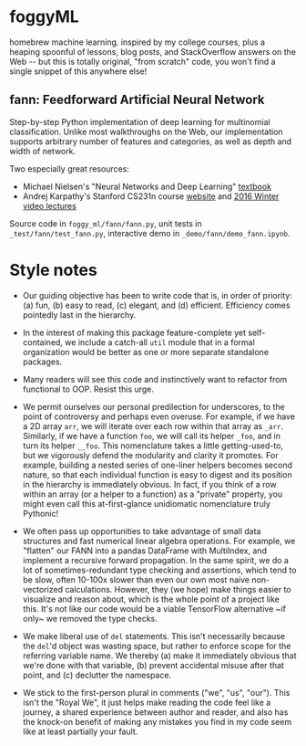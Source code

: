 # foggyML
homebrew machine learning.
inspired by my college courses, plus a
heaping spoonful of lessons, blog posts, and StackOverflow answers on the Web --
but this is totally original, "from scratch" code,
you won't find a single snippet of this anywhere else!


## fann: Feedforward Artificial Neural Network
Step-by-step Python implementation of deep learning for multinomial classification.
Unlike most walkthroughs on the Web,
our implementation supports
arbitrary number of features and categories,
as well as depth and width of network.

Two especially great resources:
- Michael Nielsen's "Neural Networks and Deep Learning" [textbook](http://neuralnetworksanddeeplearning.com/)
- Andrej Karpathy's Stanford CS231n course
    [website](http://cs231n.stanford.edu/) and
    [2016 Winter video lectures](https://www.youtube.com/watch?v=NfnWJUyUJYU&list=PLkt2uSq6rBVctENoVBg1TpCC7OQi31AlC)

Source code in `foggy_ml/fann/fann.py`,
unit tests in `_test/fann/test_fann.py`,
interactive demo in `_demo/fann/demo_fann.ipynb`.


# Style notes

- Our guiding objective has been to write code that is, in order of priority:
(a) fun, (b) easy to read, (c) elegant, and (d) efficient.
Efficiency comes pointedly last in the hierarchy.

- In the interest of making this package feature-complete yet self-contained,
we include a catch-all `util` module that in a formal organization would be
better as one or more separate standalone packages.

- Many readers will see this code and instinctively want to
refactor from functional to OOP. Resist this urge.

- We permit ourselves our personal predilection for underscores,
to the point of controversy and perhaps even overuse.
    For example, if we have a 2D array `arr`,
we will iterate over each row within that array as `_arr`.
Similarly, if we have a function `foo`,
we will call its helper `_foo`, and in turn its helper `__foo`.
    This nomenclature takes a little getting-used-to,
but we vigorously defend the modularity and clarity it promotes. For example,
building a nested series of one-liner helpers becomes second nature,
so that each individual function is easy to digest
and its position in the hierarchy is immediately obvious.
    In fact, if you think of a row within an array (or a helper to a function)
as a "private" property, you might even call this
at-first-glance unidiomatic nomenclature truly Pythonic!

- We often pass up opportunities to take advantage of small
data structures and fast numerical linear algebra operations. For example,
we "flatten" our FANN into a pandas DataFrame with MultiIndex,
and implement a recursive forward propagation.
In the same spirit, we do a lot of sometimes-redundant
type checking and assertions, which tend to be slow,
often 10-100x slower than even our own most naive non-vectorized calculations.
However, they (we hope) make things easier to visualize and reason about,
which is the whole point of a project like this.
It's not like our code would be a viable
TensorFlow alternative \~if only\~ we removed the type checks.

- We make liberal use of `del` statements.
This isn't necessarily because the `del`'d object
was wasting space, but rather to enforce scope for the
referring variable name.
We thereby
(a) make it immediately obvious that we're done with that variable,
(b) prevent accidental misuse after that point, and
(c) declutter the namespace.

- We stick to the first-person plural in comments ("we", "us", "our").
This isn't the "Royal We", it just helps
make reading the code feel like a journey,
a shared experience between author and reader,
and also has the knock-on benefit of making any mistakes you find
in my code seem like at least partially your fault.
